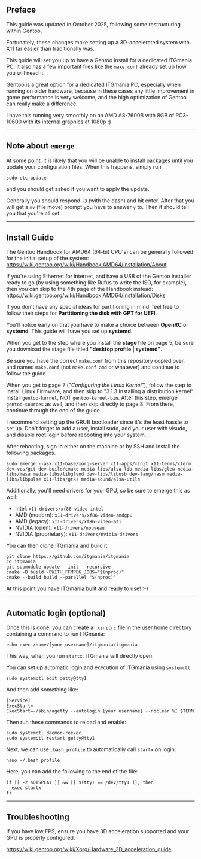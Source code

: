 ## Preface

This guide was updated in October 2025, following some restructuring within Gentoo.

Fortunately, these changes make setting up a 3D-accelerated system with X11 far easier than traditionally was.

This guide will set you up to have a Gentoo install for a dedicated ITGmania PC. It also has a few important files like the `make.conf` already set up how you will need it.

Gentoo is a great option for a dedicated ITGmania PC, especially when running on older hardware, because in these cases any little improvement in game performance is very welcome, and the high optimization of Gentoo can really make a difference.

I have this running very smoothly on an AMD A8-7600B with 8GB of PC3-10600 with its internal graphics at 1080p :)

------------------

## Note about `emerge`

At some point, it is likely that you will be unable to install packages until you update your configuration files. When this happens, simply run

`sudo etc-update`

and you should get asked if you want to apply the update.

Generally you should respond `-3` (with the dash) and hit enter.  After that you will get a `mv` (file move) prompt you have to answer `y` to. Then it should tell you that you're all set.

------------------

## Install Guide

The Gentoo Handbook for AMD64 (64-bit CPU's) can be generally followed for the initial setup of the system: https://wiki.gentoo.org/wiki/Handbook:AMD64/Installation/About

If you're using Ethernet for internet, and have a USB of the Gentoo installer ready to go (by using something like Rufus to write the ISO, for example), then you can skip to the 4th page of the Handbook instead: https://wiki.gentoo.org/wiki/Handbook:AMD64/Installation/Disks

If you don't have any special ideas for partitioning in mind, feel free to follow their steps for **Partitioning the disk with GPT for UEFI**.

You'll notice early on that you have to make a choice between **OpenRC** or **systemd**. This guide will have you set up **systemd**.

When you get to the step where you install the **stage file** on page 5, be sure you download the stage file titled **"desktop profile | systemd"**.

Be sure you have the correct `make.conf` from this repository copied over, and named `make.conf` (not `make.conf-amd` or whatever) and continue to follow the guide.

When you get to page 7 ("*Configuring the Linux Kernel*"), follow the step to install Linux Firmware, and then skip to "3.1.3 Installing a distribution kernel". Install `gentoo-kernel`, NOT `gentoo-kernel-bin`. After this step, emerge `gentoo-sources` as well, and then skip directly to page 8. From there, continue through the end of the guide.

I recommend setting up the GRUB bootloader since it's the least hassle to set up. Don't forget to add a user, install sudo, add your user with visudo, and disable root login before rebooting into your system. 

After rebooting, sign in either on the machine or by SSH and install the following packages.

```
sudo emerge --ask x11-base/xorg-server x11-apps/xinit x11-terms/xterm dev-vcs/git dev-build/cmake media-libs/alsa-lib media-libs/glew media-libs/mesa media-libs/libglvnd dev-libs/libusb dev-lang/nasm media-libs/libpulse x11-libs/gtk+ media-sound/alsa-utils
```

Additionally, you'll need drivers for your GPU, so be sure to emerge this as well:

- Intel: `x11-drivers/xf86-video-intel`
- AMD (modern): `x11-drivers/xf86-video-amdgpu`
- AMD (legacy): `x11-drivers/xf86-video-ati`
- NVIDIA (open): `x11-drivers/nouveau`
- NVIDIA (proprietary): `x11-drivers/nvidia-drivers`

You can then clone ITGmania and build it.

```
git clone https://github.com/itgmania/itgmania
cd itgmania
git submodule update --init --recursive
cmake -B build -DWITH_FFMPEG_JOBS="$(nproc)"
cmake --build build --parallel "$(nproc)"
```

At this point you have ITGmania built and ready to use! :-)

---

## Automatic login (optional)

Once this is done, you can create a `.xinitrc` file in the user home directory containing a command to run ITGmania:

```
echo exec /home/[your username]/itgmania/itgmania
```

This way, when you run `startx`, ITGmania will directly open.

You can set up automatic login and execution of ITGmania using `systemctl`:

```
sudo systemctl edit getty@tty1
```

And then add something like:

```
[Service]
ExecStart=
ExecStart=-/sbin/agetty --autologin [your username] --noclear %I $TERM
```

Then run these commands to reload and enable:

```
sudo systemctl daemon-reexec
sudo systemctl restart getty@tty1
```

Next, we can use `.bash_profile` to automatically call `startx` on login:

```
nano ~/.bash_profile
```

Here, you can add the following to the end of the file: 

```
if [[ -z $DISPLAY ]] && [[ $(tty) == /dev/tty1 ]]; then
  exec startx
fi
```

------------

## Troubleshooting

If you have low FPS, ensure you have 3D acceleration supported and your GPU is properly configured.

https://wiki.gentoo.org/wiki/Xorg/Hardware_3D_acceleration_guide
